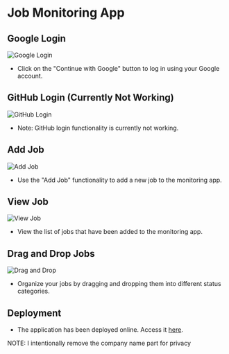 # Job Monitoring App

## Google Login

![Google Login](https://res.cloudinary.com/alialcantara/image/upload/v1709137483/login.jpg)

- Click on the "Continue with Google" button to log in using your Google account.

## GitHub Login (Currently Not Working)

![GitHub Login](https://res.cloudinary.com/alialcantara/image/upload/v1709137483/login.jpg)

- Note: GitHub login functionality is currently not working.

## Add Job

![Add Job](https://res.cloudinary.com/alialcantara/image/upload/v1709137483/addJob.jpg)

- Use the "Add Job" functionality to add a new job to the monitoring app.

## View Job

![View Job](https://res.cloudinary.com/alialcantara/image/upload/v1709137484/view.jpg)

- View the list of jobs that have been added to the monitoring app.

## Drag and Drop Jobs

![Drag and Drop](https://res.cloudinary.com/alialcantara/image/upload/v1709137484/Capture.jpg)

- Organize your jobs by dragging and dropping them into different status categories.

## Deployment

- The application has been deployed online. Access it [here](https://job-monitoring-by-ali.vercel.app).

NOTE: I intentionally remove the company name part for privacy
